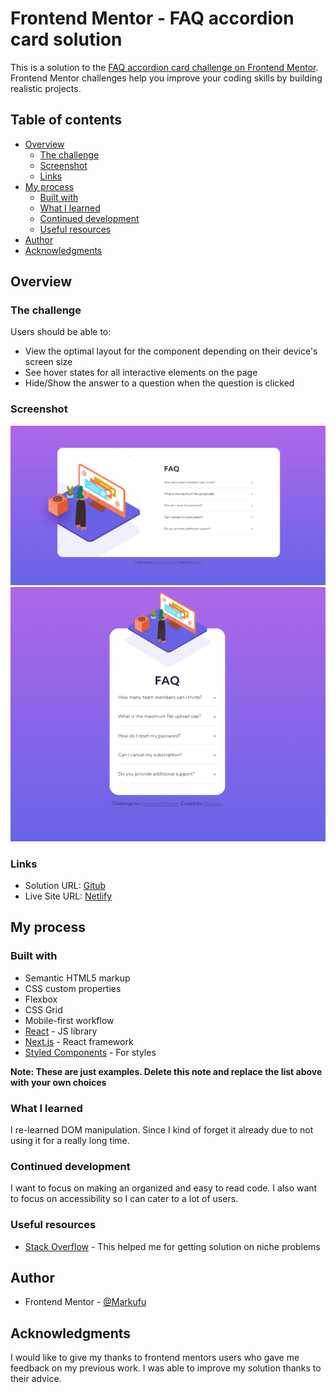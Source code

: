 # Frontend Mentor - FAQ accordion card solution

This is a solution to the [FAQ accordion card challenge on Frontend Mentor](https://www.frontendmentor.io/challenges/faq-accordion-card-XlyjD0Oam). Frontend Mentor challenges help you improve your coding skills by building realistic projects. 

## Table of contents

- [Overview](#overview)
  - [The challenge](#the-challenge)
  - [Screenshot](#screenshot)
  - [Links](#links)
- [My process](#my-process)
  - [Built with](#built-with)
  - [What I learned](#what-i-learned)
  - [Continued development](#continued-development)
  - [Useful resources](#useful-resources)
- [Author](#author)
- [Acknowledgments](#acknowledgments)


## Overview

### The challenge

Users should be able to:

- View the optimal layout for the component depending on their device's screen size
- See hover states for all interactive elements on the page
- Hide/Show the answer to a question when the question is clicked

### Screenshot

![Desktop Layout](./Screenshot/Desktop.PNG)
![Mobile Layout](./Screenshot/Mobile.PNG)


### Links

- Solution URL: [Gitub](https://github.com/MrkDchvz/Front-end-mentor-solutions/tree/master/faq-accordion-card-main)
- Live Site URL: [Netlify](https://shimmering-khapse-d5b540.netlify.app)

## My process

### Built with

- Semantic HTML5 markup
- CSS custom properties
- Flexbox
- CSS Grid
- Mobile-first workflow
- [React](https://reactjs.org/) - JS library
- [Next.js](https://nextjs.org/) - React framework
- [Styled Components](https://styled-components.com/) - For styles

**Note: These are just examples. Delete this note and replace the list above with your own choices**

### What I learned
I re-learned DOM manipulation. Since I kind of forget it already due to not using it for a really long time. 

### Continued development
I want to focus on making an organized and easy to read code. I also want to focus on accessibility so I can cater to a lot of users. 

### Useful resources

- [Stack Overflow](https://stackoverflow.com/) - This helped me for getting solution on niche problems


## Author

- Frontend Mentor - [@Markufu](https://www.frontendmentor.io/profile/Markufuu)


## Acknowledgments

I would like to give my thanks to frontend mentors users who gave me feedback on my previous work. I was able to improve my solution thanks to their advice. 
